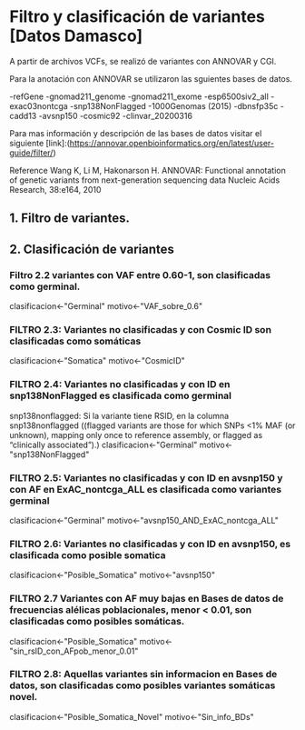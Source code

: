 # Filtro y clasificación de variantes [Datos Damasco]

A partir de archivos VCFs, se realizó de variantes con ANNOVAR y CGI. 

Para la anotación con ANNOVAR se utilizaron las sguientes bases de datos.

-refGene
-gnomad211_genome
-gnomad211_exome
-esp6500siv2_all
-exac03nontcga
-snp138NonFlagged
-1000Genomas (2015)
-dbnsfp35c
-cadd13
-avsnp150
-cosmic92
-clinvar_20200316

Para mas información y descripción de las bases de datos visitar el siguiente [link]:(https://annovar.openbioinformatics.org/en/latest/user-guide/filter/)

Reference
Wang K, Li M, Hakonarson H. ANNOVAR: Functional annotation of genetic variants from next-generation sequencing data Nucleic Acids Research, 38:e164, 2010

## 1. Filtro de variantes.

## 2. Clasificación de variantes

### Filtro 2.2 variantes con VAF entre 0.60-1, son clasificadas como germinal. 
clasificacion<-"Germinal"
motivo<-"VAF_sobre_0.6"

### FILTRO 2.3: Variantes no clasificadas y con Cosmic ID son clasificadas como somáticas
clasificacion<-"Somatica"
motivo<-"CosmicID"

### FILTRO 2.4: Variantes no clasificadas y con ID en snp138NonFlagged  es clasificada como germinal
snp138nonflagged: Si la variante tiene RSID, en la columna 
snp138nonflagged ((flagged variants are those for which SNPs <1% MAF (or unknown), mapping only once to reference assembly, or flagged as “clinically associated”).)
clasificacion<-"Germinal"
motivo<-"snp138NonFlagged"

### FILTRO 2.5: Variantes no clasificadas y con ID en avsnp150 y con AF en ExAC_nontcga_ALL es clasificada como variantes germinal
clasificacion<-"Germinal"
motivo<-"avsnp150_AND_ExAC_nontcga_ALL"

### FILTRO 2.6: Variantes no clasificadas y con ID en avsnp150, es clasificada como posible somatica
clasificacion<-"Posible_Somatica"
motivo<-"avsnp150"

### FILTRO 2.7 Variantes con AF muy bajas en Bases de datos de frecuencias alélicas poblacionales, menor < 0.01, son clasificadas como posibles somáticas. 
clasificacion<-"Posible_Somatica"
motivo<-"sin_rsID_con_AFpob_menor_0.01"

### FILTRO 2.8: Aquellas variantes sin informacion en Bases de datos, son clasificadas como posibles variantes somáticas novel.
clasificacion<-"Posible_Somatica_Novel"
motivo<-"Sin_info_BDs"
